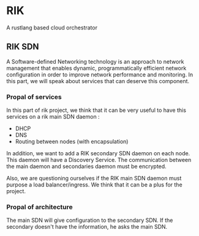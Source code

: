 # RIK
A rustlang based cloud orchestrator

## RIK SDN

A Software-defined Networking technology is an approach to network management that enables dynamic, programmatically efficient network configuration in order to improve network performance and monitoring. In this part, we will speak about services that can deserve this component.

### Propal of services

In this part of rik project, we think that it can be very useful to have this services on a rik main SDN daemon  :

- DHCP
- DNS
- Routing between nodes (with encapsulation)

In addition, we want to add a RIK secondary SDN daemon on each node. This daemon will have a Discovery Service. The communication between the main daemon and secondaries daemon must be encrypted.

Also, we are questioning ourselves if the RIK main SDN daemon must purpose a load balancer/ingress. We think that it can be a plus for the project.

### Propal of architecture

The main SDN will give configuration to the secondary SDN. If the secondary doesn't have the information, he asks the main SDN.
